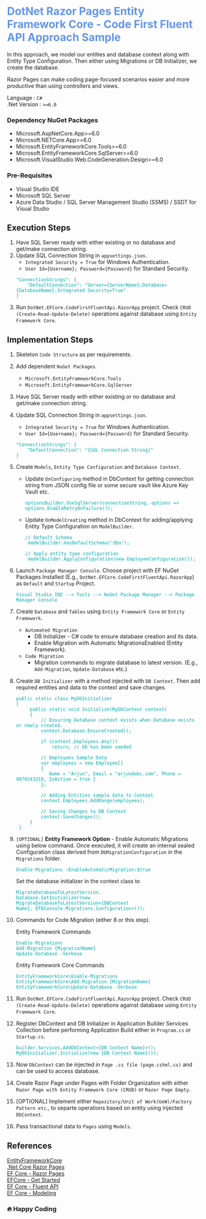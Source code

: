 <div style="color:cornflowerblue">

# DotNet Razor Pages Entity Framework Core - Code First Fluent API Approach Sample

</div>

In this approach, we model our entities and database context along with Entity Type Configuration. Then either using Migrations or DB Initializer, we create the database.

Razor Pages can make coding page-focused scenarios easier and more productive than using controllers and views.

Language : `C#` <br/>
.Net Version : `>=6.0`

### **Dependency NuGet Packages**

- Microsoft.AspNetCore.App>=6.0
- Microsoft.NETCore.App>=6.0
- Microsoft.EntityFrameworkCore.Tools>=6.0
- Microsoft.EntityFrameworkCore.SqlServer>=6.0
- Microsoft.VisualStudio.Web.CodeGeneration.Design>=6.0

### **Pre-Requisites**

- Visual Studio IDE
- Microsoft SQL Server
- Azure Data Studio / SQL Server Management Studio (SSMS) / SSDT for Visual Studio

## **Execution Steps**

1. Have SQL Server ready with either existing or no database and get/make connection string.
2. Update SQL Connection String in `appsettings.json`.
   - `Integrated Security = True` for Windows Authentication.
   - `User Id={Username}; Password={Password}` for Standard Security.
   <pre><code style="color:#00aaaa">"ConnectionStrings": {
       "DefaultConnection": "Server={ServerName};Database={DatabaseName};Integrated Security=True"
   }</code></pre>
3. Run `DotNet.EFCore.CodeFirstFluentApi.RazorApp` project. Check `CRUD (Create-Read-Update-Delete)` operations against database using `Entity Framework Core`.

## **Implementation Steps**

1. Skeleton `Code Structure` as per requirements.
2. Add dependent `NuGet Packages`.
   - `Microsoft.EntityFrameworkCore.Tools`
   - `Microsoft.EntityFrameworkCore.SqlServer`
3. Have SQL Server ready with either existing or no database and get/make connection string.
4. Update SQL Connection String in `appsettings.json`.
   - `Integrated Security = True` for Windows Authentication.
   - `User Id={Username}; Password={Password}` for Standard Security.
   <pre><code style="color:#00aaaa">"ConnectionStrings": {
       "DefaultConnection": "{SQL Connection String}"
   }</code></pre>
5. Create `Models`, `Entity Type Configuration` and `Database Context`.

   - Update `OnConfiguring` method in DbContext for getting connection string from JSON config file or some secure vault like Azure Key Vault etc.
      <pre><code style="color:#00aaaa">optionsBuilder.UseSqlServer(connectionString, options => options.EnableRetryOnFailure());</code></pre>
   - Update `OnModelCreating` method in DbContext for adding/applying Entity Type Configuration on `ModelBuilder`.
      <pre><code style="color:#00aaaa">// Default Schema
      modelBuilder.HasDefaultSchema("dbo");
     <br/>// Apply entity type configuration
      modelBuilder.ApplyConfiguration(new EmployeeConfiguration());</code></pre>

6. Launch `Package Manager Console`. Choose project with EF NuGet Packages Installed (E.g., `DotNet.EFCore.CodeFirstFluentApi.RazorApp`) as `Default` and `Startup` Project.

   <pre><code style="color:#00aaaa">Visual Studio IDE --> Tools --> NuGet Package Manager --> Package Manager Console</code></pre>

7. Create `Database` and `Tables` using `Entity Framework Core` or `Entity Framework`.

   - `Automated Migration`
     - DB Initializer - C# code to ensure database creation and its data.
     - Enable Migration with Automatic MigrationsEnabled (Entity Framework).
   - `Code Migration`
     - Migration commands to migrate database to latest version. (E.g., `Add-Migration`, `Update-Database` etc.)

8. Create `DB Initializer` with a method injected with `DB Context`. Then add required entities and data to the context and save changes.
   <pre><code style="color:#00aaaa">public static class MyDbInitializer
   {
        public static void Initialize(MyDbContext context)
        {
            // Ensuring Database context exists when Database exists or newly created.
            context.Database.EnsureCreated();
   
            if (context.Employees.Any())
                return; // Db has been seeded
   
            // Employees Sample Data
            var employees = new Employee[]
            {
               Name = "Arjun", Email = "arjun@abc.com", Phone = 9876543210, IsActive = true }
            };
            
            // Adding Entities sample data to Context
            context.Employees.AddRange(employees);
   
            // Saving Changes to DB Context
            context.SaveChanges();
        }
    }</code></pre>

9. `[OPTIONAL]` **Entity Framework Option** - Enable Automatic Migrations using below command. Once executed, it will create an internal sealed Configuration class derived from `DbMigrationConfiguration` in the `Migrations` folder.
   <pre><code style="color:#00aaaa">Enable-Migrations –EnableAutomaticMigration:$true</code></pre>

   Set the database initializer in the context class to <pre><code style="color:#00aaaa">MigrateDatabaseToLatestVersion.
   Database.SetInitializer(new MigrateDatabaseToLatestVersion<{DBContext Name}, EF6Console.Migrations.Configuration>());</code></pre>

10. Commands for Code Migration (either 8 or this step).

    Entity Framework Commands
    <pre><code style="color:#00aaaa">Enable-Migrations
    Add-Migration {MigrationName}
    Update-Database -Verbose</code></pre>

    Entity Framework Core Commands
    <pre><code style="color:#00aaaa">EntityFrameworkCore\Enable-Migrations
    EntityFrameworkCore\Add-Migration {MigrationName}
    EntityFrameworkCore\Update-Database -Verbose</code></pre>

11. Run `DotNet.EFCore.CodeFirstFluentApi.RazorApp` project. Check `CRUD (Create-Read-Update-Delete)` operations against database using `Entity Framework Core`.
12. Register DbContext and DB Initializer in Application Builder Services Collection before performing Application Build either in `Program.cs` or `Startup.cs`.
    <pre><code style="color:#00aaaa">builder.Services.AddDbContext<{DB Context Name}>();
    MyDbInitializer.Initialize(new {DB Context Name}());</code></pre>
    </code></pre>
13. Now `DbContext` can be injected in `Page .cs file (page.cshml.cs)` and can be used to access database.
14. Create Razor Page under Pages with Folder Organization with either `Razor Page with Entity Framework Core (CRUD)` or `Razor Page Empty`.
15. [OPTIONAL] Implement either `Repository/Unit of Work(UoW)/Factory Pattern etc`., to separte operations based on entity using injected `DbContext`.
16. Pass transactional data to `Pages` using `Models`.

## References

[EntityFrameworkCore](https://docs.microsoft.com/en-us/ef/core/)<br/>
[.Net Core Razor Pages](https://docs.microsoft.com/en-us/aspnet/core/razor-pages/?view=aspnetcore-6.0&tabs=visual-studio)<br/>
[EF Core - Razor Pages](https://docs.microsoft.com/en-us/aspnet/core/data/ef-rp/intro?view=aspnetcore-6.0&tabs=visual-studio)<br/>
[EFCore - Get Started](https://docs.microsoft.com/en-us/aspnet/core/data/ef-mvc/intro?view=aspnetcore-6.0)<br/>
[EF Core - Fluent API](https://www.entityframeworktutorial.net/efcore/fluent-api-in-entity-framework-core.aspx)<br/>
[EF Core - Modeling](https://docs.microsoft.com/en-us/ef/core/modeling/)

### :fire: Happy Coding
